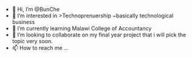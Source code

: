 - 👋 Hi, I’m @BunChe
- 👀 I’m interested in >Technoprenuership ~basically technological business
- 🌱 I’m currently learning Malawi College of Accountancy
- 💞️ I’m looking to collaborate on my final year project that i will pick the topic very soon.
- 📫 How to reach me ...

<!---
BunChe/BunChe is a ✨ special ✨ repository because its `README.md` (this file) appears on your GitHub profile.
You can click the Preview link to take a look at your changes.
--->
